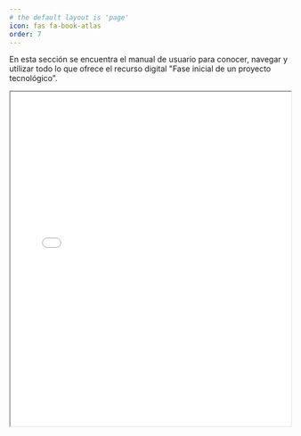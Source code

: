 ```yaml
---
# the default layout is 'page'
icon: fas fa-book-atlas
order: 7
---
```


En esta sección se encuentra el manual de usuario para conocer, navegar y utilizar todo lo que ofrece el recurso digital "Fase inicial de un proyecto tecnológico".

<iframe src="{{ "/assets/ManualDeUsuario.pdf" | relative_url }}" 
        width="100%" 
        height="600px"></iframe>
